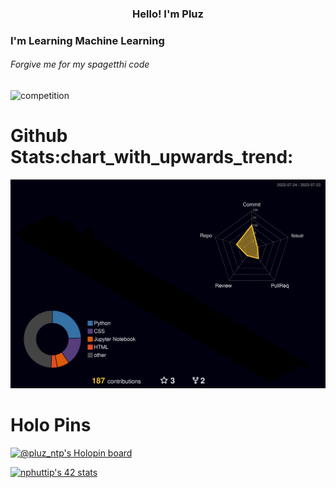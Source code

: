 <h3 align="center">Hello! I'm Pluz</h3>
<h3 >I'm Learning Machine Learning  </h3>
<h6> Forgive me for my spagetthi code</h6>

![competition](https://road-to-kaggle-grandmaster.vercel.app/api/badges/{300151-นิธิศรัฎฐ์}/competition/light)
<h1>Github Stats:chart_with_upwards_trend:</h1>


![](./profile-3d-contrib/profile-night-rainbow.svg)


<h1>Holo Pins</h1>


[![@pluz_ntp's Holopin board](https://holopin.io/api/user/board?user=pluz_ntp)](https://holopin.io/@pluz_ntp)



<a href="https://github.com/JaeSeoKim/badge42"><img src="https://badge42.vercel.app/api/v2/cl9a1vfoe01040gkwzxgwkdv9/stats?cursusId=3&coalitionId=undefined" alt="nphuttip's 42 stats" /></a>
